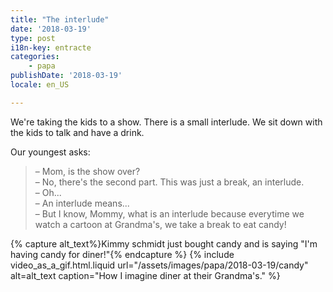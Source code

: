 ```yaml
---
title: "The interlude"
date: '2018-03-19'
type: post
i18n-key: entracte
categories:
    - papa
publishDate: '2018-03-19'
locale: en_US

---
```


We're taking the kids to a show. There is a small interlude. We sit down with the kids to talk and have a drink.

<!-- more -->

Our youngest asks:

> – Mom, is the show over?  
> – No, there's the second part. This was just a break, an interlude.  
> – Oh...  
> – An interlude means...  
> – But I know, Mommy, what is an interlude because everytime we watch a cartoon at Grandma's, we take a break to eat candy!

{% capture alt_text%}Kimmy schmidt just bought candy and is saying "I'm having candy for diner!"{% endcapture %}
{% include video_as_a_gif.html.liquid
    url="/assets/images/papa/2018-03-19/candy"
    alt=alt_text
    caption="How I imagine diner at their Grandma's."
%}

